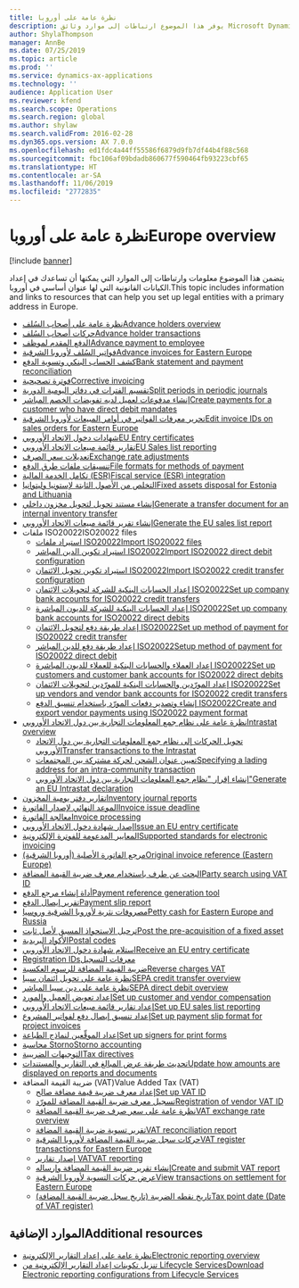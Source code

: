 ```yaml
---
title: نظرة عامة على أوروبا
description: يوفر هذا الموضوع ارتباطات إلى موارد وثائق Microsoft Dynamics 365 Finance لأوروبا.
author: ShylaThompson
manager: AnnBe
ms.date: 07/25/2019
ms.topic: article
ms.prod: ''
ms.service: dynamics-ax-applications
ms.technology: ''
audience: Application User
ms.reviewer: kfend
ms.search.scope: Operations
ms.search.region: global
ms.author: shylaw
ms.search.validFrom: 2016-02-28
ms.dyn365.ops.version: AX 7.0.0
ms.openlocfilehash: ed1fdc4a44ff55586f6879d9fb7df44b4f88c568
ms.sourcegitcommit: fbc106af09bdadb860677f590464fb93223cbf65
ms.translationtype: HT
ms.contentlocale: ar-SA
ms.lasthandoff: 11/06/2019
ms.locfileid: "2772835"
---
```

# <a name="europe-overview"></a><span data-ttu-id="c02ee-103">نظرة عامة على أوروبا</span><span class="sxs-lookup"><span data-stu-id="c02ee-103">Europe overview</span></span>

[!include [banner](../includes/banner.md)]

<span data-ttu-id="c02ee-104">يتضمن هذا الموضوع معلومات وارتباطات إلى الموارد التي يمكنها أن تساعدك في إعداد الكيانات القانونية التي لها عنوان أساسي في أوروبا.</span><span class="sxs-lookup"><span data-stu-id="c02ee-104">This topic includes information and links to resources that can help you set up legal entities with a primary address in Europe.</span></span> 

- [<span data-ttu-id="c02ee-105">نظرة عامة على أصحاب السُلف</span><span class="sxs-lookup"><span data-stu-id="c02ee-105">Advance holders overview</span></span>](emea-advance-holders.md)
 - [<span data-ttu-id="c02ee-106">حركات أصحاب السُلف</span><span class="sxs-lookup"><span data-stu-id="c02ee-106">Advance holder transactions</span></span>](emea-advance-holders-transactions.md)
 - [<span data-ttu-id="c02ee-107">الدفع المقدم لموظف</span><span class="sxs-lookup"><span data-stu-id="c02ee-107">Advance payment to employee</span></span>](tasks/advance-payment-employee.md)
- [<span data-ttu-id="c02ee-108">فواتير السُلف‬‬‬ لأوروبا الشرقية</span><span class="sxs-lookup"><span data-stu-id="c02ee-108">Advance invoices for Eastern Europe</span></span>](emea-advance-invoice.md)
- [<span data-ttu-id="c02ee-109">كشف الحساب البنكي وتسوية الدفع</span><span class="sxs-lookup"><span data-stu-id="c02ee-109">Bank statement and payment reconciliation</span></span>](emea-bank-reconciliation.md)
- [<span data-ttu-id="c02ee-110">فوترة تصحيحية</span><span class="sxs-lookup"><span data-stu-id="c02ee-110">Corrective invoicing</span></span>](emea-corrective-invoice.md)
- [<span data-ttu-id="c02ee-111">تقسيم الفترات في دفاتر اليومية الدورية</span><span class="sxs-lookup"><span data-stu-id="c02ee-111">Split periods in periodic journals</span></span>](emea-create-post-periodic-journals.md)
- [<span data-ttu-id="c02ee-112">إنشاء مدفوعات لعميل لديه ‏‫تفويضات الخصم المباشر‬</span><span class="sxs-lookup"><span data-stu-id="c02ee-112">Create payments for a customer who have direct debit mandates</span></span>](tasks/create-payments-customers-who-have-direct-debit-mandates.md)
- [<span data-ttu-id="c02ee-113">تحرير معرفات الفواتير في أوامر المبيعات لأوروبا الشرقية</span><span class="sxs-lookup"><span data-stu-id="c02ee-113">Edit invoice IDs on sales orders for Eastern Europe</span></span>](emea-edit-invoice-id-sales-orders.md)
- [<span data-ttu-id="c02ee-114">شهادات دخول الاتحاد الأوروبي</span><span class="sxs-lookup"><span data-stu-id="c02ee-114">EU Entry certificates</span></span>](emea-entry-certificates.md)
- [<span data-ttu-id="c02ee-115">تقارير قائمة مبيعات الاتحاد الأوروبي</span><span class="sxs-lookup"><span data-stu-id="c02ee-115">EU Sales list reporting</span></span>](emea-eu-sales-list.md)
- [<span data-ttu-id="c02ee-116">تعديلات سعر الصرف</span><span class="sxs-lookup"><span data-stu-id="c02ee-116">Exchange rate adjustments</span></span>](emea-exchange-rate-adjustments.md)
- [<span data-ttu-id="c02ee-117">تنسيقات ملفات طرق الدفع</span><span class="sxs-lookup"><span data-stu-id="c02ee-117">File formats for methods of payment</span></span>](emea-select-file-formats-for-the-method-of-payments.md)
- [<span data-ttu-id="c02ee-118">تكامل الخدمة المالية (ESR)</span><span class="sxs-lookup"><span data-stu-id="c02ee-118">Fiscal service (ESR) integration</span></span>](emea-fiscal-service-integration.md)
- [<span data-ttu-id="c02ee-119">التخلص من الأصول الثابتة لإستونيا وليتوانيا</span><span class="sxs-lookup"><span data-stu-id="c02ee-119">Fixed assets disposal for Estonia and Lithuania</span></span>](emea-credit-note-reverse-fixed-asset-sale.md)
- [<span data-ttu-id="c02ee-120">إنشاء مستند تحويل لتحويل مخزون داخلي</span><span class="sxs-lookup"><span data-stu-id="c02ee-120">Generate a transfer document for an internal inventory transfer</span></span>](tasks/transfer-document-internal-inventory-transfer.md)
- [<span data-ttu-id="c02ee-121">إنشاء تقرير قائمة مبيعات الاتحاد الأوروبي</span><span class="sxs-lookup"><span data-stu-id="c02ee-121">Generate the EU sales list report</span></span>](tasks/eur-00011-eu-sales-list-report.md)
- <span data-ttu-id="c02ee-122">ملفات ISO20022</span><span class="sxs-lookup"><span data-stu-id="c02ee-122">ISO20022 files</span></span>
  - [<span data-ttu-id="c02ee-123">استيراد ملفات ISO20022</span><span class="sxs-lookup"><span data-stu-id="c02ee-123">Import ISO20022 files</span></span>](emea-ISO20022-file-formats.md)
  - [<span data-ttu-id="c02ee-124">استيراد تكوين الدين المباشر ISO20022</span><span class="sxs-lookup"><span data-stu-id="c02ee-124">Import ISO20022 direct debit configuration</span></span>](tasks/import-iso20022-direct-debit-configuration.md)
  - [<span data-ttu-id="c02ee-125">استيراد تكوين تحويل الائتمان ISO20022</span><span class="sxs-lookup"><span data-stu-id="c02ee-125">Import ISO20022 credit transfer configuration</span></span>](tasks/import-iso20022-credit-transfer-configuration.md)
  - [<span data-ttu-id="c02ee-126">إعداد الحسابات البنكية للشركة لتحويلات الائتمان ISO20022</span><span class="sxs-lookup"><span data-stu-id="c02ee-126">Set up company bank accounts for ISO20022 credit transfers</span></span>](tasks/set-up-company-bank-accounts-iso20022-credit-transfers.md)
  - [<span data-ttu-id="c02ee-127">إعداد الحسابات البنكية للشركة للديون المباشرة ISO20022</span><span class="sxs-lookup"><span data-stu-id="c02ee-127">Set up company bank accounts for ISO20022 direct debits</span></span>](tasks/set-up-company-bank-accounts-iso20022-direct-debits.md)
  - [<span data-ttu-id="c02ee-128">إعداد طريقة دفع لتحويل الائتمان ISO20022</span><span class="sxs-lookup"><span data-stu-id="c02ee-128">Set up method of payment for ISO20022 credit transfer</span></span>](tasks/set-up-method-payment-iso20022-credit-transfer.md)
  - [<span data-ttu-id="c02ee-129">إعداد طريقة دفع للدين المباشر ISO20022</span><span class="sxs-lookup"><span data-stu-id="c02ee-129">Setup method of payment for ISO20022 direct debit</span></span>](tasks/setup-method-payment-iso20022-direct-debit.md)
  - [<span data-ttu-id="c02ee-130">إعداد العملاء والحسابات البنكية للعملاء للديون المباشرة ISO20022</span><span class="sxs-lookup"><span data-stu-id="c02ee-130">Set up customers and customer bank accounts for ISO20022 direct debits</span></span>](tasks/set-up-bank-accounts-iso20022-direct-debits.md)
  - [<span data-ttu-id="c02ee-131">إعداد المورّدين والحسابات البنكية للمورّدين لتحويلات الائتمان ISO20022</span><span class="sxs-lookup"><span data-stu-id="c02ee-131">Set up vendors and vendor bank accounts for ISO20022 credit transfers</span></span>](tasks/set-up-vendor-iso20022-credit-transfers.md)
  - [<span data-ttu-id="c02ee-132">إنشاء وتصدير دفعات المورّد باستخدام تنسيق الدفع ISO20022</span><span class="sxs-lookup"><span data-stu-id="c02ee-132">Create and export vendor payments using ISO20022 payment format</span></span>](tasks/create-export-vendor-payments-iso20022-payment-format.md)
- [<span data-ttu-id="c02ee-133">نظرة عامة على نظام جمع المعلومات التجارية بين دول الاتحاد الأوروبي</span><span class="sxs-lookup"><span data-stu-id="c02ee-133">Intrastat overview</span></span>](emea-intrastat.md)
  - [<span data-ttu-id="c02ee-134">تحويل الحركات إلى نظام جمع المعلومات التجارية بين دول الاتحاد الأوروبي</span><span class="sxs-lookup"><span data-stu-id="c02ee-134">Transfer transactions to the Intrastat</span></span>](tasks/transfer-transactions-intrastat.md)
  - [<span data-ttu-id="c02ee-135">تعيين عنوان الشحن لحركة مشتركة بين المجتمعات‬</span><span class="sxs-lookup"><span data-stu-id="c02ee-135">Specifying a lading address for an intra-community transaction</span></span>](tasks/eur-00002-specify-lading-address-intra-community.md)
  - [<span data-ttu-id="c02ee-136">إنشاء إقرار "نظام جمع المعلومات التجارية بين دول الاتحاد الأوروبي"</span><span class="sxs-lookup"><span data-stu-id="c02ee-136">Generate an EU Intrastat declaration</span></span>](tasks/eur-00002-eu-intrastat-declaration.md)
- [<span data-ttu-id="c02ee-137">تقارير دفتر يومية المخزون</span><span class="sxs-lookup"><span data-stu-id="c02ee-137">Inventory journal reports</span></span>](emea-set-up-report-inventory-journal-names.md)
- [<span data-ttu-id="c02ee-138">الموعد النهائي لإصدار الفاتورة</span><span class="sxs-lookup"><span data-stu-id="c02ee-138">Invoice issue deadline</span></span>](emea-invoice-issue-deadline.md)
- [<span data-ttu-id="c02ee-139">معالجة الفاتورة</span><span class="sxs-lookup"><span data-stu-id="c02ee-139">Invoice processing</span></span>](emea-invoice-processing.md)
- [<span data-ttu-id="c02ee-140">إصدار شهادة دخول الاتحاد الأوروبي</span><span class="sxs-lookup"><span data-stu-id="c02ee-140">Issue an EU entry certificate</span></span>](tasks/eur-00012-issue-eu-entry-certificate.md)
- [<span data-ttu-id="c02ee-141">المعايير المدعومة للفوترة الإلكترونية</span><span class="sxs-lookup"><span data-stu-id="c02ee-141">Supported standards for electronic invoicing</span></span>](emea-oioubl-standards-electronic-invoicing.md)
- [<span data-ttu-id="c02ee-142">مرجع الفاتورة الأصلية (أوروبا الشرقية)</span><span class="sxs-lookup"><span data-stu-id="c02ee-142">Original invoice reference (Eastern Europe)</span></span>](tasks/ee-00004-original-invoice-reference.md)
- [<span data-ttu-id="c02ee-143">البحث عن طرف باستخدام معرف ضريبة القيمة المضافة</span><span class="sxs-lookup"><span data-stu-id="c02ee-143">Party search using VAT ID</span></span>](tasks/eur-00015-party-search-vat-id.md)
- [<span data-ttu-id="c02ee-144">أداة إنشاء مرجع الدفع</span><span class="sxs-lookup"><span data-stu-id="c02ee-144">Payment reference generation tool</span></span>](tasks/ee-00015-payment-reference-generation-tool.md)
- [<span data-ttu-id="c02ee-145">تقرير إيصال الدفع​</span><span class="sxs-lookup"><span data-stu-id="c02ee-145">Payment slip report</span></span>](emea-eur-payment-slip-report-giro.md)
- [<span data-ttu-id="c02ee-146">مصروفات نثرية لأوروبا الشرقية وروسيا</span><span class="sxs-lookup"><span data-stu-id="c02ee-146">Petty cash for Eastern Europe and Russia</span></span>](emea-petty-cash.md)
- [<span data-ttu-id="c02ee-147">ترحيل الاستحواذ المسبق لأصل ثابت​</span><span class="sxs-lookup"><span data-stu-id="c02ee-147">Post the pre-acquisition of a fixed asset</span></span>](emea-pre-acquisition-acquisition-fixed-asset.md)
- [<span data-ttu-id="c02ee-148">الأكواد البريدية</span><span class="sxs-lookup"><span data-stu-id="c02ee-148">Postal codes</span></span>](emea-import-create-postal-codes-manually.md)
- [<span data-ttu-id="c02ee-149">استلام شهادة دخول الاتحاد الأوروبي</span><span class="sxs-lookup"><span data-stu-id="c02ee-149">Receive an EU entry certificate</span></span>](tasks/eur-00012-receive-eu-entry-certificate.md)
- [<span data-ttu-id="c02ee-150">‏‫معرفات التسجيل</span><span class="sxs-lookup"><span data-stu-id="c02ee-150">Registration IDs</span></span>](emea-registration-ids.md)
- [<span data-ttu-id="c02ee-151">ضريبة القيمة المضافة للرسوم العكسية</span><span class="sxs-lookup"><span data-stu-id="c02ee-151">Reverse charges VAT</span></span>](emea-reverse-charge.md)
- [<span data-ttu-id="c02ee-152">نظرة عامة على تحويل ائتمان سيبا</span><span class="sxs-lookup"><span data-stu-id="c02ee-152">SEPA credit transfer overview</span></span>](../accounts-payable/sepa-credit-transfer.md)
- [<span data-ttu-id="c02ee-153">نظرة عامة على دين سيبا المباشر</span><span class="sxs-lookup"><span data-stu-id="c02ee-153">SEPA direct debit overview</span></span>](../accounts-receivable/sepa-direct-debit-overview.md)
- [<span data-ttu-id="c02ee-154">إعداد تعويض العميل والمورد</span><span class="sxs-lookup"><span data-stu-id="c02ee-154">Set up customer and vendor compensation</span></span>](emea-compensation-customer-vendor-transactions.md)
- [<span data-ttu-id="c02ee-155">إعداد ‏‫تقارير قائمة مبيعات الاتحاد الأوروبي‬</span><span class="sxs-lookup"><span data-stu-id="c02ee-155">Set up EU sales list reporting</span></span>](tasks/eur-00011-eu-sales-list-reporting.md)
- [<span data-ttu-id="c02ee-156">إعداد تنسيق إيصال دفع لفواتير المشروع</span><span class="sxs-lookup"><span data-stu-id="c02ee-156">Set up payment slip format for project invoices</span></span>](tasks/set-up-payment-slip-format-project-invoices.md)
- [<span data-ttu-id="c02ee-157">إعداد الموقِّعين لنماذج الطباعة</span><span class="sxs-lookup"><span data-stu-id="c02ee-157">Set up signers for print forms</span></span>](emea-set-up-signers-for-printing-forms.md)
- [<span data-ttu-id="c02ee-158">محاسبة Storno</span><span class="sxs-lookup"><span data-stu-id="c02ee-158">Storno accounting</span></span>](emea-storno.md)
- [<span data-ttu-id="c02ee-159">التوجيهات الضريبية</span><span class="sxs-lookup"><span data-stu-id="c02ee-159">Tax directives</span></span>](emea-tax-directives.md)
- [<span data-ttu-id="c02ee-160">تحديث طريقة عرض المبالغ في التقارير والمستندات</span><span class="sxs-lookup"><span data-stu-id="c02ee-160">Update how amounts are displayed on reports and documents</span></span>](emea-amount-printing-forms.md)
- <span data-ttu-id="c02ee-161">ضريبة القيمة المضافة (VAT)</span><span class="sxs-lookup"><span data-stu-id="c02ee-161">Value Added Tax (VAT)</span></span>
  - [<span data-ttu-id="c02ee-162">إعداد معرف ضريبة قيمة مضافة صالح</span><span class="sxs-lookup"><span data-stu-id="c02ee-162">Set up VAT ID</span></span>](tasks/eur-00015-vat-id.md)
  - [<span data-ttu-id="c02ee-163">تسجيل معرف ضريبة القيمة المضافة للمورّد</span><span class="sxs-lookup"><span data-stu-id="c02ee-163">Registration of vendor VAT ID</span></span>](tasks/eur-00015-registration-vendor-vat-id.md)
  - [<span data-ttu-id="c02ee-164">نظرة عامة على سعر صرف ضريبة القيمة المضافة</span><span class="sxs-lookup"><span data-stu-id="c02ee-164">VAT exchange rate overview</span></span>](emea-vat-exchange-rate.md)
  - [<span data-ttu-id="c02ee-165">تقرير تسوية ضريبة القيمة المضافة</span><span class="sxs-lookup"><span data-stu-id="c02ee-165">VAT reconciliation report</span></span>](tasks/eur-00018-vat-reconciliation-report.md)
  - [<span data-ttu-id="c02ee-166">حركات سجل ضريبة القيمة المضافة لأوروبا الشرقية</span><span class="sxs-lookup"><span data-stu-id="c02ee-166">VAT register transactions for Eastern Europe</span></span>](emea-vat-register-transactions.md)
  - [<span data-ttu-id="c02ee-167">إصدار تقارير VAT</span><span class="sxs-lookup"><span data-stu-id="c02ee-167">VAT reporting</span></span>](emea-vat-reporting.md)
  - [<span data-ttu-id="c02ee-168">إنشاء تقرير ضريبة القيمة المضافة وإرساله</span><span class="sxs-lookup"><span data-stu-id="c02ee-168">Create and submit VAT report</span></span>](tasks/create-submit-vat-report.md)
  - [<span data-ttu-id="c02ee-169">عرض حركات التسوية لأوروبا الشرقية</span><span class="sxs-lookup"><span data-stu-id="c02ee-169">View transactions on settlement for Eastern Europe</span></span>](emea-transactions-settlement-form.md)
  - [<span data-ttu-id="c02ee-170">تاريخ نقطه الضريبة (تاريخ سجل ضريبة القيمة المضافة)</span><span class="sxs-lookup"><span data-stu-id="c02ee-170">Tax point date (Date of VAT register)</span></span>](emea-tax-point-date.md)

## <a name="additional-resources"></a><span data-ttu-id="c02ee-171">الموارد الإضافية</span><span class="sxs-lookup"><span data-stu-id="c02ee-171">Additional resources</span></span>

- [<span data-ttu-id="c02ee-172">نظرة عامة على إعداد التقارير الإلكترونية</span><span class="sxs-lookup"><span data-stu-id="c02ee-172">Electronic reporting overview</span></span>](../../dev-itpro/analytics/general-electronic-reporting.md)
- [<span data-ttu-id="c02ee-173">تنزيل تكوينات إعداد التقارير الإلكترونية من Lifecycle Services</span><span class="sxs-lookup"><span data-stu-id="c02ee-173">Download Electronic reporting configurations from Lifecycle Services</span></span>](../../dev-itpro/analytics/download-electronic-reporting-configuration-lcs.md)

